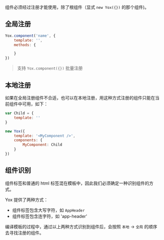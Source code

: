 组件必须经过注册才能使用，除了根组件（显式 `new Yox({})` 的那个组件)。

## 全局注册

```javascript
Yox.component('name', {
    template: '',
    methods: {

    }
})
```

> 支持 `Yox.component({})` 批量注册

## 本地注册

如果在全局注册组件不合适，也可以在本地注册，用这种方式注册的组件只能在当前组件中可用，如下：

```javascript
var Child = {
    template: ''
}

new Yox({
    template: '<MyComponent />',
    components: {
        MyComponent: Child
    }
})
```

## 组件识别

组件标签和普通的 html 标签混在模板中，因此我们必须确定一种识别组件的方式。

Yox 提供了两种方式：

* 组件标签包含大写字符，如 `AppHeader`
* 组件标签包含连字符，如 'app-header'

编译模板的过程中，通过以上两种方式识别到组件后，会按照 `本地` -> `全局` 的顺序去寻找注册的组件。